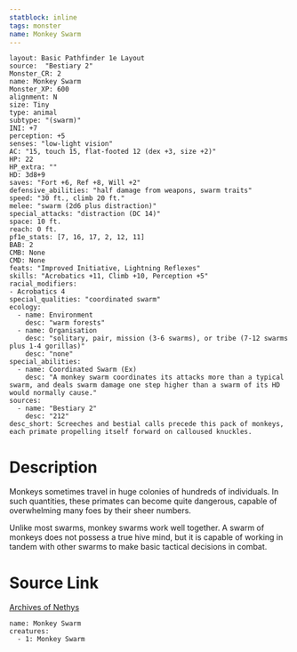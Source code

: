 ```yaml
---
statblock: inline
tags: monster
name: Monkey Swarm
---
```

```statblock
layout: Basic Pathfinder 1e Layout
source:  "Bestiary 2"
Monster_CR: 2
name: Monkey Swarm
Monster_XP: 600
alignment: N
size: Tiny
type: animal
subtype: "(swarm)"
INI: +7
perception: +5
senses: "low-light vision"
AC: "15, touch 15, flat-footed 12 (dex +3, size +2)"
HP: 22
HP_extra: ""
HD: 3d8+9
saves: "Fort +6, Ref +8, Will +2"
defensive_abilities: "half damage from weapons, swarm traits"
speed: "30 ft., climb 20 ft."
melee: "swarm (2d6 plus distraction)"
special_attacks: "distraction (DC 14)"
space: 10 ft.
reach: 0 ft.
pf1e_stats: [7, 16, 17, 2, 12, 11]
BAB: 2
CMB: None
CMD: None
feats: "Improved Initiative, Lightning Reflexes"
skills: "Acrobatics +11, Climb +10, Perception +5"
racial_modifiers:
- Acrobatics 4
special_qualities: "coordinated swarm"
ecology:
  - name: Environment
    desc: "warm forests"
  - name: Organisation
    desc: "solitary, pair, mission (3-6 swarms), or tribe (7-12 swarms plus 1-4 gorillas)"
    desc: "none"
special_abilities:
  - name: Coordinated Swarm (Ex)
    desc: "A monkey swarm coordinates its attacks more than a typical swarm, and deals swarm damage one step higher than a swarm of its HD would normally cause."
sources:
  - name: "Bestiary 2"
    desc: "212"
desc_short: Screeches and bestial calls precede this pack of monkeys, each primate propelling itself forward on calloused knuckles.
```
# Description
Monkeys sometimes travel in huge colonies of hundreds of individuals. In such quantities, these primates can become quite dangerous, capable of overwhelming many foes by their sheer numbers.

Unlike most swarms, monkey swarms work well together. A swarm of monkeys does not possess a true hive mind, but it is capable of working in tandem with other swarms to make basic tactical decisions in combat.
# Source Link
[Archives of Nethys](https://aonprd.com/MonsterDisplay.aspx?ItemName=Monkey%20Swarm)
```encounter-table
name: Monkey Swarm
creatures:
  - 1: Monkey Swarm
```
